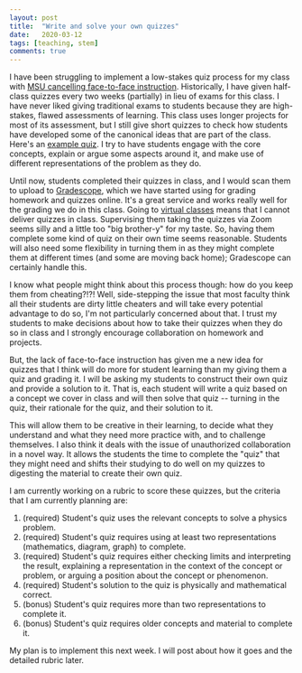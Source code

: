 ```yaml
---
layout: post
title:  "Write and solve your own quizzes"
date:   2020-03-12
tags: [teaching, stem]
comments: true
---
```


I have been struggling to implement a low-stakes quiz process for my class with [MSU cancelling face-to-face instruction][cancel]. Historically, I have given half-class quizzes every two weeks (partially) in lieu of exams for this class. I have never liked giving traditional exams to students because they are high-stakes, flawed assessments of learning. This class uses longer projects for most of its assessment, but I still give short quizzes to check how students have developed some of the canonical ideas that are part of the class. Here's an [example quiz][quiz]. I try to have students engage with the core concepts, explain or argue some aspects around it, and make use of different representations of the problem as they do.

Until now, students completed their quizzes in class, and I would scan them to upload to [Gradescope][gs], which we have started using for grading homework and quizzes online. It's a great service and works really well for the grading we do in this class. Going to [virtual classes][class] means that I cannot deliver quizzes in class. Supervising them taking the quizzes via Zoom seems silly and a little too "big brother-y" for my taste. So, having them complete some kind of quiz on their own time seems reasonable. Students will also need some flexibility in turning them in as they might complete them at different times (and some are moving back home); Gradescope can certainly handle this.

I know what people might think about this process though: how do you keep them from cheating?!?! Well, side-stepping the issue that most faculty think all their students are dirty little cheaters and will take every potential advantage to do so, I'm not particularly concerned about that. I trust my students to make decisions about how to take their quizzes when they do so in class and I strongly encourage collaboration on homework and projects.

But, the lack of face-to-face instruction has given me a new idea for quizzes that I think will do more for student learning than my giving them a quiz and grading it. I will be asking my students to construct their own quiz and provide a solution to it. That is, each student will write a quiz based on a concept we cover in class and will then solve that quiz -- turning in the quiz, their rationale for the quiz, and their solution to it.

This will allow them to be creative in their learning, to decide what they understand and what they need more practice with, and to challenge themselves. I also think it deals with the issue of unauthorized collaboration in a novel way. It allows the students the time to complete the "quiz" that they might need and shifts their studying to do well on my quizzes to digesting the material to create their own quiz.

I am currently working on a rubric to score these quizzes, but the criteria that I am currently planning are:
1. (required) Student's quiz uses the relevant concepts to solve a physics problem.
2. (required) Student's quiz requires using at least two representations (mathematics, diagram, graph) to complete.
3. (required) Student's quiz requires either checking limits and interpreting the result, explaining a representation in the context of the concept or problem, or arguing a position about the concept or phenomenon.
4. (required) Student's solution to the quiz is physically and mathematical correct.
5. (bonus) Student's quiz requires more than two representations to complete it.
6. (bonus) Student's quiz requires older concepts and material to complete it.

My plan is to implement this next week. I will post about how it goes and the detailed rubric later.


[cancel]: https://www.michiganradio.org/post/u-m-msu-and-more-suspend-face-face-classes-precaution-against-spread-coronavirus
[quiz]: ../../../assets/sample_quiz.pdf
[class]: http://dannycaballero.info/2020/03/11/teachingonline.html
[gs]: https://www.gradescope.com/
